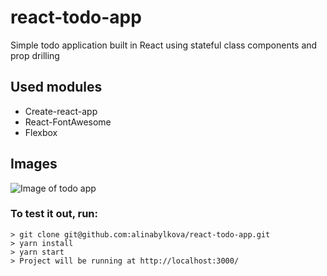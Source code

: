# react-todo-app

Simple todo application built in React using stateful class components and prop drilling

## Used modules

- Create-react-app
- React-FontAwesome
- Flexbox

## Images

![Image of todo app](https://github.com/alinabylkova/react-todo-app/blob/master/todo.png)

### To test it out, run:

```console
> git clone git@github.com:alinabylkova/react-todo-app.git
> yarn install
> yarn start
> Project will be running at http://localhost:3000/
```

